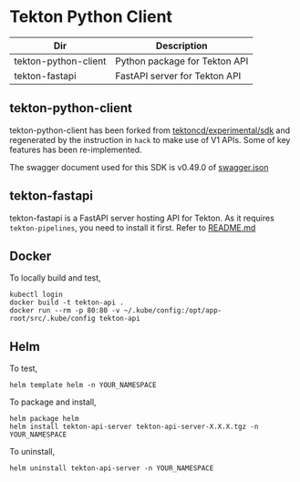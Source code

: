 # Tekton Python Client

| Dir  | Description |
|---|---|
| tekton-python-client | Python package for Tekton API |
| tekton-fastapi | FastAPI server for Tekton API |


## tekton-python-client
tekton-python-client has been forked from [tektoncd/experimental/sdk](https://github.com/tektoncd/experimental/tree/main/sdk) and regenerated by the instruction in `hack` to make use of V1 APIs.
Some of key features has been re-implemented.

The swagger document used for this SDK is v0.49.0 of [swagger.json](https://github.com/tektoncd/pipeline/blob/release-v0.49.x/pkg/apis/pipeline/v1/swagger.json)


## tekton-fastapi
tekton-fastapi is a FastAPI server hosting API for Tekton.
As it requires `tekton-pipelines`, you need to install it first. Refer to [README.md](./tekton-fastapi/README.md)


## Docker
To locally build and test,
```
kubectl login
docker build -t tekton-api . 
docker run --rm -p 80:80 -v ~/.kube/config:/opt/app-root/src/.kube/config tekton-api
```

## Helm
To test,
```
helm template helm -n YOUR_NAMESPACE
```

To package and install,
```
helm package helm
helm install tekton-api-server tekton-api-server-X.X.X.tgz -n YOUR_NAMESPACE
```

To uninstall,
```
helm uninstall tekton-api-server -n YOUR_NAMESPACE
```
